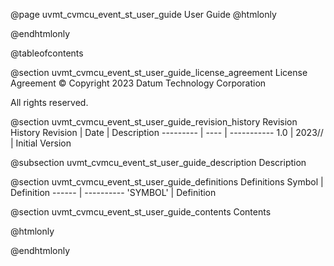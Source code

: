 @page uvmt_cvmcu_event_st_user_guide User Guide
@htmlonly
<div class="autonumbering">
@endhtmlonly


@tableofcontents


@section uvmt_cvmcu_event_st_user_guide_license_agreement License Agreement
© Copyright 2023 Datum Technology Corporation

All rights reserved.


@section uvmt_cvmcu_event_st_user_guide_revision_history Revision History
Revision  | Date | Description
--------- | ---- | -----------
1.0 | 2023// | Initial Version

@subsection uvmt_cvmcu_event_st_user_guide_description Description


@section uvmt_cvmcu_event_st_user_guide_definitions Definitions
Symbol | Definition
------ | ----------
 'SYMBOL' | Definition


@section uvmt_cvmcu_event_st_user_guide_contents Contents


@htmlonly
</div>
@endhtmlonly